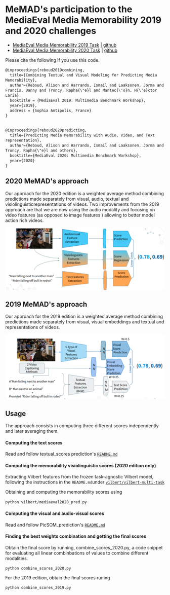 # MeMAD's participation to the MediaEval Media Memorability 2019 and 2020 challenges

 - [MediaEval Media Memorability 2019 Task](http://www.multimediaeval.org/mediaeval2019/memorability/) | [github](https://github.com/multimediaeval/2019-Predicting-Media-Memorability-Task)
 - [MediaEval Media Memorability 2020 Task](https://multimediaeval.github.io/editions/2020/tasks/memorability/) | [github](https://github.com/multimediaeval/2020-Predicting-Media-Memorability-Task)

Please cite the following if you use this code.
```
@inproceedings{reboud2019combining,
  title={Combining Textual and Visual Modeling for Predicting Media Memorability},
  author={Reboud, Alison and Harrando, Ismail and Laaksonen, Jorma and Francis, Danny and Troncy, Rapha{\"e}l and Mantec{\'o}n, H{\'e}ctor Laria},
  booktitle = {MediaEval 2019: Multimedia Benchmark Workshop},
  year={2019},
  address = {Sophia Antipolis, France}
}


```


```
@inproceedings{reboud2020predicting,
  title={Predicting Media Memorability with Audio, Video, and Text representation},
  author={Reboud, Alison and Harrando, Ismail and Laaksonen, Jorma and Troncy, Rapha{\"e}l and others},
  booktitle={MediaEval 2020: Multimedia Benchmark Workshop},
  year={2020}
}
```
## 2020 MeMAD's approach

Our approach for the 2020 edition is a weighted average method combining predictions made separately from visual, audio, textual and visiolinguisticrepresentations of videos. Two improvements from the 2019 approach are that we are now using the audio modality and focusing on video features (as opposed to image features ) allowing to better model action rich videos.

![Model architecture](./images/2020_architecture.png)


## 2019 MeMAD's approach


Our approach for the 2019 edition is a weighted average method combining predictions made separately from visual, visual embeddings  and textual and representations of videos.

![Model architecture](./images/2019_architecture.png)



## Usage

The approach consists in computing three different scores independently and later averaging them. 


#### Computing the text scores

Read and follow textual_scores prediction's [`README.md`](./textual_scores/)


#### Computing the memorability visiolinguistic scores (2020 edition only)

 Extracting Vilbert features from the frozen task-agnostic Vilbert model, following the instructions in the  `README.md`under 
[`vilbert/vilbert-multi-task`](./vilbert/vilbert-multi-task-master/)




Obtaining  and computing the memorability scores using 

``` python vilbert/mediaeval2020_pred.py ```


#### Computing the visual and audio-visual scores

Read and follow PicSOM_prediction's [`README.md`](./PicSOM_prediction/)

#### Finding the best weights combination and getting the final scores


Obtain the final score by running, combine_scores_2020.py, a code snippet for evaluating all linear combinbations of values to combine different modalities.

```
python combine_scores_2020.py
```

For the 2019 edition, obtain the final scores runing
```
python combine_scores_2019.py
```

